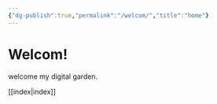 ```yaml
---
{"dg-publish":true,"permalink":"/welcom/","title":"home"}
---
```



# Welcom!

welcome my digital garden.

[[index\|index]]